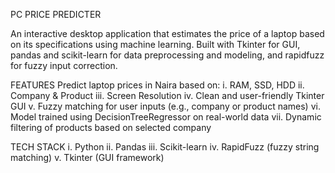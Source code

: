 PC PRICE PREDICTER

An interactive desktop application that estimates the price of a laptop based on its specifications using machine learning. Built with Tkinter for GUI, pandas and scikit-learn for data preprocessing and modeling, and rapidfuzz for fuzzy input correction.

FEATURES
Predict laptop prices in Naira based on:
i. RAM, SSD, HDD
ii. Company & Product
iii. Screen Resolution
iv. Clean and user-friendly Tkinter GUI
v. Fuzzy matching for user inputs (e.g., company or product names)
vi. Model trained using DecisionTreeRegressor on real-world data
vii. Dynamic filtering of products based on selected company

TECH STACK
i. Python
ii. Pandas
iii. Scikit-learn
iv. RapidFuzz (fuzzy string matching)
v. Tkinter (GUI framework)

